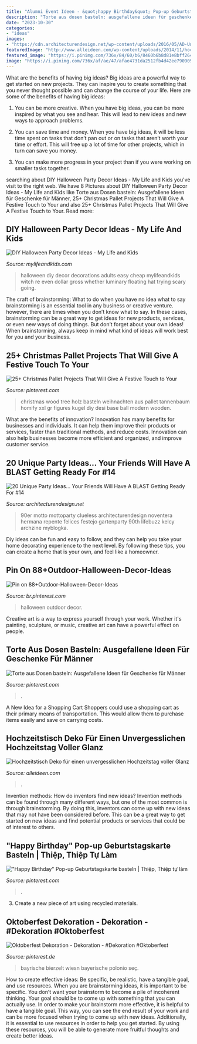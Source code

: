 ```yaml
---
title: "Alumni Event Ideen - &quot;happy Birthday&quot; Pop-up Geburtstagskarte Basteln"
description: "Torte aus dosen basteln: ausgefallene ideen für geschenke für männer"
date: "2023-10-30"
categories:
- "ideas"
images:
- "https://cdn.architecturendesign.net/wp-content/uploads/2016/05/AD-Unique-Party-Themes-06.jpg"
featuredImage: "http://www.alleideen.com/wp-content/uploads/2014/11/hochzeitsdeko-tisch-tischdeko-ideen.jpg"
featured_image: "https://i.pinimg.com/736x/84/60/b6/8460b6b8d81e8bff26447f5d50b7a2aa.jpg"
image: "https://i.pinimg.com/736x/af/ae/47/afae4731da2512fb4d42ee790909f33d.jpg"
---
```



What are the benefits of having big ideas?
Big ideas are a powerful way to get started on new projects. They can inspire you to create something that you never thought possible and can change the course of your life. Here are some of the benefits of having big ideas:
1. You can be more creative. When you have big ideas, you can be more inspired by what you see and hear. This will lead to new ideas and new ways to approach problems.

2. You can save time and money. When you have big ideas, it will be less time spent on tasks that don’t pan out or on tasks that aren’t worth your time or effort. This will free up a lot of time for other projects, which in turn can save you money.

3. You can make more progress in your project than if you were working on smaller tasks together.

	

		
searching about DIY Halloween Party Decor Ideas - My Life and Kids you've visit to the right web. We have 8 Pictures about DIY Halloween Party Decor Ideas - My Life and Kids like Torte aus Dosen basteln: Ausgefallene Ideen für Geschenke für Männer, 25+ Christmas Pallet Projects That Will Give A Festive Touch to Your and also 25+ Christmas Pallet Projects That Will Give A Festive Touch to Your. Read more:
		
    
## DIY Halloween Party Decor Ideas - My Life And Kids

<img loading=lazy src="https://mylifeandkids.com/wp-content/uploads/2017/08/DIY-Halloween-Party-Decor-Ideas.jpg" onerror="this.onerror=null;this.src='https://tse3.mm.bing.net/th?id=OIP.550tHX51bYQ6opeLFYB7rAHaO0&amp;pid=15.1';" alt="DIY Halloween Party Decor Ideas - My Life and Kids">

_Source: mylifeandkids.com_

>halloween diy decor decorations adults easy cheap mylifeandkids witch re even dollar gross whether luminary floating hat trying scary going. 

	

The craft of brainstorming: What to do when you have no idea what to say
brainstorming is an essential tool in any business or creative venture. however, there are times when you don’t know what to say. In these cases, brainstorming can be a great way to get ideas for new products, services, or even new ways of doing things. But don’t forget about your own ideas! When brainstorming, always keep in mind what kind of ideas will work best for you and your business.

    
## 25+ Christmas Pallet Projects That Will Give A Festive Touch To Your

<img loading=lazy src="https://i.pinimg.com/736x/13/80/aa/1380aa6a8f3676080da79f649c3796ee.jpg" onerror="this.onerror=null;this.src='https://tse4.mm.bing.net/th?id=OIP.P_sQjNgc4tLyVyEvFK8g7QHaLD&amp;pid=15.1';" alt="25+ Christmas Pallet Projects That Will Give A Festive Touch to Your">

_Source: pinterest.com_

>christmas wood tree holz basteln weihnachten aus pallet tannenbaum homify xxl gr figures kugel diy desi base ball modern wooden. 

	

What are the benefits of innovation?
Innovation has many benefits for businesses and individuals. It can help them improve their products or services, faster than traditional methods, and reduce costs. Innovation can also help businesses become more efficient and organized, and improve customer service.

    
## 20 Unique Party Ideas… Your Friends Will Have A BLAST Getting Ready For #14

<img loading=lazy src="https://cdn.architecturendesign.net/wp-content/uploads/2016/05/AD-Unique-Party-Themes-06.jpg" onerror="this.onerror=null;this.src='https://tse3.mm.bing.net/th?id=OIP.ZhukOyqfXdTOLqbWnOdrkAHaQ6&amp;pid=15.1';" alt="20 Unique Party Ideas… Your Friends Will Have A BLAST Getting Ready For #14">

_Source: architecturendesign.net_

>90er motto mottoparty clueless architecturendesign noventera hermana repente felices festejo gartenparty 90th lifebuzz kelcy archzine myblogka. 

	

Diy ideas can be fun and easy to follow, and they can help you take your home decorating experience to the next level. By following these tips, you can create a home that is your own, and feel like a homeowner.

    
## Pin On 88+Outdoor-Halloween-Decor-Ideas

<img loading=lazy src="https://i.pinimg.com/736x/84/60/b6/8460b6b8d81e8bff26447f5d50b7a2aa.jpg" onerror="this.onerror=null;this.src='https://tse3.mm.bing.net/th?id=OIP.TXXjvmBOfNUwckV2oLWCeQHaMQ&amp;pid=15.1';" alt="Pin on 88+Outdoor-Halloween-Decor-Ideas">

_Source: br.pinterest.com_

>halloween outdoor decor. 

	

Creative art is a way to express yourself through your work. Whether it's painting, sculpture, or music, creative art can have a powerful effect on people.

    
## Torte Aus Dosen Basteln: Ausgefallene Ideen Für Geschenke Für Männer

<img loading=lazy src="https://i.pinimg.com/736x/c9/00/65/c9006527885a613368647b798f792be3.jpg" onerror="this.onerror=null;this.src='https://tse3.mm.bing.net/th?id=OIP.BUydmY_rIYP1jAYjNwGSTAHaJ3&amp;pid=15.1';" alt="Torte aus Dosen basteln: Ausgefallene Ideen für Geschenke für Männer">

_Source: pinterest.com_

>. 

	

A New Idea for a Shopping Cart
Shoppers could use a shopping cart as their primary means of transportation. This would allow them to purchase items easily and save on carrying costs.

    
## Hochzeitstisch Deko Für Einen Unvergesslichen Hochzeitstag Voller Glanz

<img loading=lazy src="http://www.alleideen.com/wp-content/uploads/2014/11/hochzeitsdeko-tisch-tischdeko-ideen.jpg" onerror="this.onerror=null;this.src='https://tse2.mm.bing.net/th?id=OIP.P5Ll1QVYfmRpleIylkedhgHaLH&amp;pid=15.1';" alt="Hochzeitstisch Deko für einen unvergesslichen Hochzeitstag voller Glanz">

_Source: alleideen.com_

>. 

	

Invention methods: How do inventors find new ideas?
Invention methods can be found through many different ways, but one of the most common is through brainstorming. By doing this, inventors can come up with new ideas that may not have been considered before. This can be a great way to get started on new ideas and find potential products or services that could be of interest to others.

    
## &quot;Happy Birthday&quot; Pop-up Geburtstagskarte Basteln | Thiệp, Thiệp Tự Làm

<img loading=lazy src="https://i.pinimg.com/736x/31/e9/3f/31e93f2b09e084aa01ff5d1404e8cceb.jpg" onerror="this.onerror=null;this.src='https://tse3.mm.bing.net/th?id=OIP.v9h_52qkqfbwvAtgOADzEwHaEL&amp;pid=15.1';" alt="&quot;Happy Birthday&quot; Pop-up Geburtstagskarte basteln | Thiệp, Thiệp tự làm">

_Source: pinterest.com_

>. 

	

3. Create a new piece of art using recycled materials.

    
## Oktoberfest Dekoration - Dekoration - #Dekoration #Oktoberfest

<img loading=lazy src="https://i.pinimg.com/736x/af/ae/47/afae4731da2512fb4d42ee790909f33d.jpg" onerror="this.onerror=null;this.src='https://tse1.mm.bing.net/th?id=OIP.EhkfFWoOpcwcbEbNbaayGQHaE8&amp;pid=15.1';" alt="Oktoberfest Dekoration - Dekoration - #Dekoration #Oktoberfest">

_Source: pinterest.de_

>bayrische bierzelt wiesn bayerische polonio seç. 

	

How to create effective ideas: Be specific, be realistic, have a tangible goal, and use resources.
When you are brainstorming ideas, it is important to be specific. You don’t want your brainstorm to become a pile of incoherent thinking. Your goal should be to come up with something that you can actually use. In order to make your brainstorm more effective, it is helpful to have a tangible goal. This way, you can see the end result of your work and can be more focused when trying to come up with new ideas. Additionally, it is essential to use resources in order to help you get started. By using these resources, you will be able to generate more fruitful thoughts and create better ideas.

